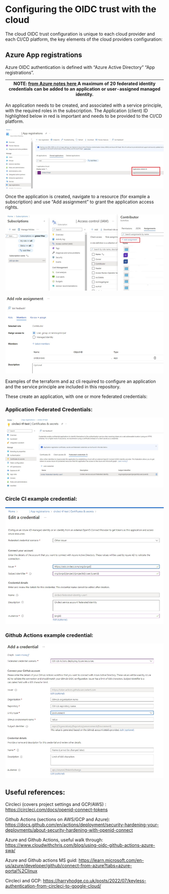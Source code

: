 # Configuring the OIDC trust with the cloud

The cloud OIDC trust configuration is unique to each cloud provider and each CI/CD platform, the key elements of the cloud providers configuration:

## Azure App registrations

Azure OIDC authentication is defined with “Azure Active Directory” “App registrations”.

| NOTE: [from Azure notes here ](https://learn.microsoft.com/en-us/azure/active-directory/develop/workload-identity-federation-create-trust?pivots=identity-wif-apps-methods-azp#important-considerations-and-restrictions) A maximum of 20 federated identity credentials can be added to an application or user-assigned managed identity. |
| --- |

An application needs to be created, and associated with a service principle, with the required roles in the subscription. The Application (client) ID highlighted below in red is important and needs to be provided to the CI/CD platform.

![](../images/azure-circleci-application.jpg)

Once the application is created, navigate to a resource (for example a subscription) and use “Add assignment” to grant the application access rights.

![](../images/azure-application-role-assignment-subscription.jpg)

![](../images/azure-application-role-assignment-subscription-app.jpg)


Examples of the terraform and az cli required to configure an application and the service principle are included in this repository.

These create an application, with one or more federated credentials:

### Application Federated Credentials: 

![](../images/azure-circleci-application-secrets.jpg)

### Circle CI example credential:

![](../images/azure-circleci-federated-user-detail.jpg)

### Github Actions example credential:

![](../images/azure-github-federated-user-detail.jpg)


## Useful references:

Circleci (covers project settings and GCP/AWS) : https://circleci.com/docs/openid-connect-tokens

Github Actions (sections on AWS/GCP and Azure): https://docs.github.com/en/actions/deployment/security-hardening-your-deployments/about-security-hardening-with-openid-connect 

Azure and Github Actions, useful walk through: https://www.cloudwithchris.com/blog/using-oidc-github-actions-azure-swa/ 

Azure and Github actions MS guid: https://learn.microsoft.com/en-us/azure/developer/github/connect-from-azure?tabs=azure-portal%2Clinux 

Circleci and GCP: https://harryhodge.co.uk/posts/2022/07/keyless-authentication-from-circleci-to-google-cloud/ 



